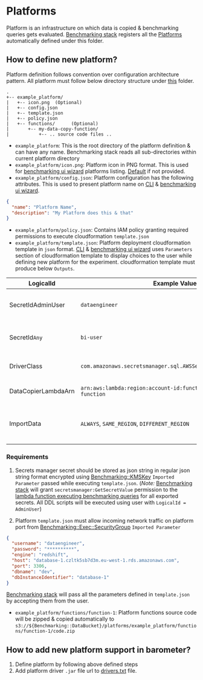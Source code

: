 # Platforms

Platform is an infrastructure on which data is copied & benchmarking queries gets evaluated. [Benchmarking stack](..)
registers all the [Platforms](.) automatically defined under this folder.

## How to define new platform?

Platform definition follows convention over configuration architecture pattern. All platform must follow below directory
structure under [this](.) folder.

```
.
+-- example_platform/
|   +-- icon.png  (Optional)
|   +-- config.json
|   +-- template.json
|   +-- policy.json
|   +-- functions/      (Optional)
|       +-- my-data-copy-function/
|           +-- .. source code files ..
```

- `example_platform`: This is the root directory of the platform definition & can have any name. Benchmarking stack
  reads all sub-directories within current platform directory
- `example_platform/icon.png`: Platform icon in PNG format. This is used for [benchmarking ui wizard](../../ui-wizard)
  platforms listing. [Default](./default.png) if not provided.
- `example_platform/config.json`: Platform configuration has the following attributes. This is used to present platform
  name on [CLI](../../cli-wizard) & [benchmarking ui wizard](../../ui-wizard).

```json
{
  "name": "Platform Name",
  "description": "My Platform does this & that"
}
```

- `example_platform/policy.json`: Contains IAM policy granting required permissions to execute
  cloudformation `template.json`
- `example_platform/template.json`: Platform deployment cloudformation template in `json`
  format. [CLI](../../cli-wizard) & [benchmarking ui wizard](../../ui-wizard) uses `Parameters` section of
  cloudformation template to display choices to the user while defining new platform for the experiment. cloudformation
  template must produce below `Outputs`.

| LogicalId           | Example Value                                                     | Notes                                                                                                                                                                               |
|---------------------|-------------------------------------------------------------------|-------------------------------------------------------------------------------------------------------------------------------------------------------------------------------------|
| SecretIdAdminUser   | `dataengineer`                                                    | Should export secretId name of secret having user `dataengineer` credentials stored in secretsmanager                                                                               |
| SecretId`Any`       | `bi-user`                                                         | Should export secretId name of secret having user  `bi-user`  credentials stored in secretsmanager                                                                                  |
| DriverClass         | `com.amazonaws.secretsmanager.sql.AWSSecretsManagerMySQLDriver`   | Any one of the driver class name that platform supports from list [here](https://github.com/aws/aws-secretsmanager-jdbc/tree/master/src/main/java/com/amazonaws/secretsmanager/sql) |
| DataCopierLambdaArn | `arn:aws:lambda:region:account-id:function:my-data-copy-function` | Optional - data copy function ARN if data loading is supported by the platform                                                                                                      |
| ImportData          | `ALWAYS`, `SAME_REGION`, `DIFFERENT_REGION`                       | Optional - Data is imported to [Benchmarking::DataBucketName](../README.md#exported-params) either always, either when workload data bucket region is same as current or when not   |

### Requirements

1. Secrets manager secret should be stored as json string in regular json string format encrypted
   using [Benchmarking::KMSKey](../README.md#exported-params) `Imported Parameter` passed while
   executing `template.json`. (*Note:* [Benchmarking stack](..) will grant `secretsmanager:GetSecretValue` permission to
   the [lambda function executing benchmarking queries](../common-functions/jdbc-query-runner) for all exported secrets.
   All DDL scripts will be executed using user with `LogicalId = AdminUser`)

2. Platform `template.json` must allow incoming network traffic on platform port
   from [Benchmarking::Exec::SecurityGroup](../README.md#exported-params) `Imported Parameter`

```json
{
  "username": "dataengineer",
  "password": "**********",
  "engine": "redshift",
  "host": "database-1.czltk5sb7d3m.eu-west-1.rds.amazonaws.com",
  "port": 3306,
  "dbname": "dev",
  "dbInstanceIdentifier": "database-1"
}
```

[Benchmarking stack](..) will pass all the parameters defined in `template.json` by accepting them from the user.

- `example_platform/functions/function-1`: Platform functions source code will be zipped & copied automatically
  to `s3://${Benchmarking::DataBucket}/platforms/example_platform/functions/function-1/code.zip`

## How to add new platform support in barometer?

1. Define platform by following above defined steps
2. Add platform driver `.jar` file url to [drivers.txt](./drivers.txt) file.